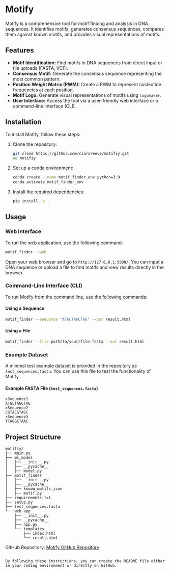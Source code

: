 
# Motify

Motify is a comprehensive tool for motif finding and analysis in DNA sequences. It identifies motifs, generates consensus sequences, compares them against known motifs, and provides visual representations of motifs.

## Features

- **Motif Identification:** Find motifs in DNA sequences from direct input or file uploads (FASTA, VCF).
- **Consensus Motif:** Generate the consensus sequence representing the most common pattern.
- **Position Weight Matrix (PWM):** Create a PWM to represent nucleotide frequencies at each position.
- **Motif Logo:** Generate visual representations of motifs using `logomaker`.
- **User Interface:** Access the tool via a user-friendly web interface or a command-line interface (CLI).

## Installation

To install Motify, follow these steps:

1. Clone the repository:

   ```bash
   git clone https://github.com/ciarareeve/motifiy.git
   cd motifiy
   ```

2. Set up a conda environment:

   ```bash
   conda create --name motif_finder_env python=3.9
   conda activate motif_finder_env
   ```

3. Install the required dependencies:

   ```bash
   pip install -e .
   ```

## Usage

### Web Interface

To run the web application, use the following command:

```bash
motif_finder --web
```

Open your web browser and go to `http://127.0.0.1:5000/`. You can input a DNA sequence or upload a file to find motifs and view results directly in the browser.

### Command-Line Interface (CLI)

To run Motify from the command line, use the following commands:

#### Using a Sequence

```bash
motif_finder --sequence "ATGCTAGCTAG" --out result.html
```

#### Using a File

```bash
motif_finder --file path/to/your/file.fasta --out result.html
```

### Example Dataset

A minimal test example dataset is provided in the repository as `test_sequences.fasta`. You can use this file to test the functionality of Motify.

#### Example FASTA File (`test_sequences.fasta`)

```
>Sequence1
ATGCTAGCTAG
>Sequence2
CGTACGTAGC
>Sequence3
TTAGGCTAAC
```

## Project Structure

```
motifiy/
├── main.py
├── ml_model
│   ├── __init__.py
│   ├── __pycache__
│   ├── model.py
├── motif_finder
│   ├── __init__.py
│   ├── __pycache__
│   ├── known_motifs.json
│   ├── motif.py
├── requirements.txt
├── setup.py
├── test_sequences.fasta
└── web_app
    ├── __init__.py
    ├── __pycache__
    ├── app.py
    └── templates
        ├── index.html
        └── result.html
```
GitHub Repository: [Motify GitHub Repository](https://github.com/ciarareeve/motifiy)
```

By following these instructions, you can create the README file either in your coding environment or directly on GitHub.
